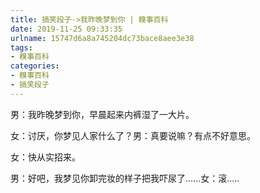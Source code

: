```yaml
---
title: 搞笑段子->我昨晚梦到你 | 糗事百科
date: 2019-11-25 09:33:35
urlname: 15747d6a8a745204dc73bace8aee3e38
tags: 
- 糗事百科
categories:
- 糗事百科
- 搞笑段子
---
```

男：我昨晚梦到你，早晨起来内裤湿了一大片。

女：讨厌，你梦见人家什么了？男：真要说嘛？有点不好意思。

女：快从实招来。

男：好吧，我梦见你卸完妆的样子把我吓尿了......女：滚.....


